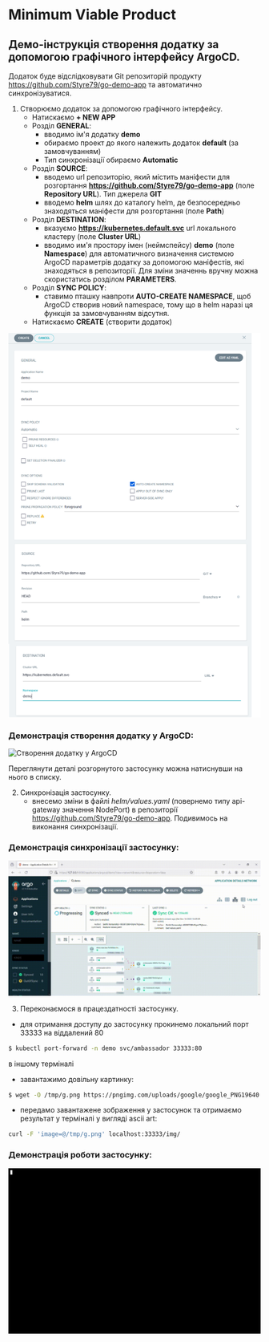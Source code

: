 # Minimum Viable Product

## **Демо-інструкція створення додатку за допомогою графічного інтерфейсу ArgoCD.**
Додаток буде відслідковувати Git репозиторій продукту https://github.com/Styre79/go-demo-app та автоматично синхронізуватися.

1. Створюємо додаток за допомогою графічного інтерфейсу. 
	- Натискаємо **+ NEW APP**
	- Розділ **GENERAL**: 
		+ вводимо ім'я додатку **demo**
		+ обираємо проект до якого належить додаток **default** (за замовчуванням)
		+ Тип синхронізації обираємо **Automatic**
	- Розділ **SOURCE**: 
		+ вводемо url репозиторію, який містить маніфести для розгортання **https://github.com/Styre79/go-demo-app** (поле **Repository URL**). Тип джерела **GIT**
		+ вводемо **helm** шлях до каталогу helm, де безпосередньо знаходяться маніфести для розгортання (поле **Path**)
	- Розділ **DESTINATION**: 
		+ вказуємо **https://kubernetes.default.svc** url локального кластеру (поле **Cluster URL**)
		+ вводимо им'я простору імен (неймспейсу) **demo**  (поле **Namespace**) для автоматичного визначення системою ArgoCD параметрів додатку за допомогою маніфестів, які знаходяться в репозиторії. Для зміни значеннь вручну можна скористатись розділом **PARAMETERS**.
	- Розділ **SYNC POLICY**:
		+  ставимо пташку навпроти **AUTO-CREATE NAMESPACE**, щоб ArgoCD створив новий namespace, тому що в helm наразі ця функція за замовчуванням відсутня. 
	- Натискаємо **CREATE** (створити додаток)

![Створення додатку у ArgoCD screenshot](argo_create_app.png)

### Демонстрація створення додатку у ArgoCD:
![Створення додатку у ArgoCD](create_app_in_ArgoCD.gif)

Переглянути деталі розгорнутого застосунку можна натиснувши на нього в списку.



2. Синхронізація застосунку.
	- внесемо зміни в файлі *helm/values.yaml* (повернемо типу api-gateway значення NodePort) в репозиторії https://github.com/Styre79/go-demo-app. Подивимось на виконання синхронізації.

### Демонстрація синхронізації застосунку:
![Синхронизація застосунку](sync-demo-Argo-CD.gif)



3. Переконаємося в працездатності застосунку.
- для отримання доступу до застосунку прокинемо локальний порт 33333 на віддалений 80
 ```bash
$ kubectl port-forward -n demo svc/ambassador 33333:80
```
в іншому терміналі
- завантажимо довільну картинку:
```bash
$ wget -O /tmp/g.png https://pngimg.com/uploads/google/google_PNG19640.png
```
- передамо завантажене зображення у застосунок та отримаємо результат у терміналі у вигляді ascii art:
```bash
curl -F 'image=@/tmp/g.png' localhost:33333/img/
```

### Демонстрація роботи застосунку:
![Робота застосунку](MVP_demo.gif)